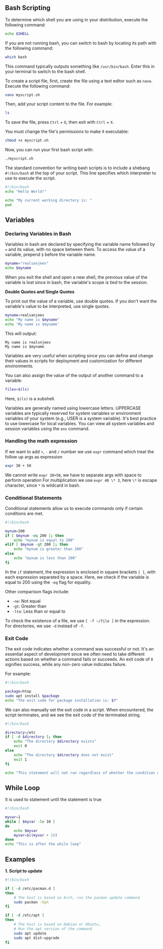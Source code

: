 ## Bash Scripting

To determine which shell you are using in your distribution, execute the following command:
```bash
echo $SHELL
```

If you are not running bash, you can switch to bash by locating its path with the following command:
```bash
which bash
```
This command typically outputs something like `/usr/bin/bash`. Enter this in your terminal to switch to the bash shell.

To create a script file, first, create the file using a text editor such as `nano`. Execute the following command:
```bash
nano myscript.sh
```
Then, add your script content to the file. For example:
```bash
ls
```
To save the file, press `Ctrl` + `O`, then exit with `Ctrl` + `X`.

You must change the file's permissions to make it executable:
```bash
chmod +x myscript.sh
```
Now, you can run your first bash script with:
```bash
./myscript.sh
```
The standard convention for writing bash scripts is to include a shebang `#!/bin/bash` at the top of your script. This line specifies which interpreter to use to execute the script.
```bash
#!/bin/bash
echo "Hello World!"

echo "My current working directory is: "
pwd
```

## Variables

### Declaring Variables in Bash

Variables in bash are declared by specifying the variable name followed by `=` and its value, with no space between them. To access the value of a variable, prepend `$` before the variable name.
```bash
myname="realsanjeev"
echo $myname
```

When you exit the shell and open a new shell, the previous value of the variable is lost since in bash, the variable's scope is tied to the session.

**Double Quotes and Single Quotes**

To print out the value of a variable, use double quotes. If you don't want the variable's value to be interpreted, use single quotes.
```bash
myname=realsanjeev
echo "My name is $myname"
echo 'My name is $myname'
```
This will output:
```
My name is realsnjeev
My name is $myname
```

Variables are very useful when scripting since you can define and change their values in scripts for deployment and customization for different environments.

You can also assign the value of the output of another command to a variable:
```bash
files=$(ls)
```
Here, `$(ls)` is a subshell.

Variables are generally named using lowercase letters. UPPERCASE variables are typically reserved for system variables or environment variables of your system (e.g., USER is a system variable). It's best practice to use lowercase for local variables. You can view all system variables and session variables using the `env` command.

### Handling the math expression
If we want to add `+`, `-` and `/` number we use `expr` command which treat the follow up args as expression
```bash
expr 30 + 50
```
We cannot write `expr 30+50`, we have to separate args with space to perform operation
For multiplication we use `expr 40 \* 3`, here `\*` is escape character, since `*` is wildcard in bash.

### Conditional Statements
Conditional statements allow us to execute commands only if certain conditions are met.

```bash
#!/bin/bash

mynum=200
if [ $mynum -eq 200 ]; then
    echo "mynum is equal to 200"
elif [ $mynum -gt 200 ]; then
    echo "mynum is greater than 200"
else
    echo "mynum is less than 200"
fi
```

In the `if` statement, the expression is enclosed in square brackets `[ ]`, with each expression separated by a space. Here, we check if the variable is equal to 200 using the `-eq` flag for equality.

Other comparison flags include:
- `-ne`: Not equal
- `-gt`: Greater than
- `-lte`: Less than or equal to

To check the existence of a file, we use `[ -f ~/file ]` in the expression. For directories, we use `-d` instead of `-f`.

### Exit Code
The exit code indicates whether a command was successful or not. It's an essential aspect of development since we often need to take different actions based on whether a command fails or succeeds. An exit code of `0` signifies success, while any non-zero value indicates failure.

For example:
```bash
#!/bin/bash

package=htop
sudo apt install $package
echo "The exit code for package installation is: $?"
```

We can also manually set the exit code in a script. When encountered, the script terminates, and we see the exit code of the terminated string.
```bash
#!/bin/bash

directory=/etc
if [ -d $directory ]; then
    echo "The directory $directory exists"
    exit 0
else
    echo "The directory $directory does not exist"
    exit 1
fi

echo "This statement will not run regardless of whether the condition of the above statement is true or not"
```
## While Loop
It is used to statement until the statement is true
```bash
#!/bin/bash

myvar=1
while [ $myvar -le 10 ]
do
    echo $myvar
    myvar=$((myvar + 1))
done
echo "This is after the while loop"
```

## Examples
**1. Script to update**
```bash
#!/bin/bash

if [ -d /etc/pacman.d ]
then
    # The host is based on Arch, run the pacman update command
    sudo pacman -Syn
fi

if [ -d /etc/apt ]
then
    # The host is based on Debian or Ubuntu,
    # Run the apt version of the command
    sudo apt update
    sudo apt dist-upgrade
fi
```